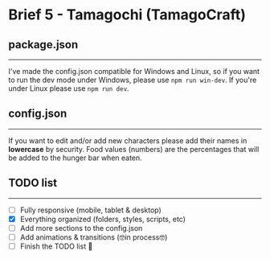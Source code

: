 # Brief 5 - Tamagochi (TamagoCraft)
## package.json
---
I've made the config.json compatible for Windows and Linux, so if you want to run the dev mode under Windows, please use `npm run win-dev`. If you're under Linux please use `npm run dev`.

## config.json
---
If you want to edit and/or add new characters please add their names in **lowercase** by security.
Food values (numbers) are the percentages that will be added to the hunger bar when eaten.

## TODO list
---
- [ ] Fully responsive (mobile, tablet & desktop)
- [x] Everything organized (folders, styles, scripts, etc)
- [ ] Add more sections to the config.json
- [ ] Add animations & transitions (🤓in process🤓)
- [ ] Finish the TODO list 🤣